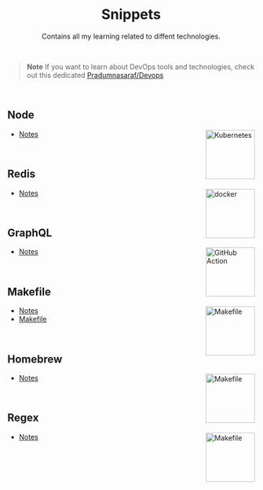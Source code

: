 <h1 align="center"> Snippets </h1>

<p align="center"> Contains all my learning related to diffent technologies. </p>

<br>

> **Note** If you want to learn about DevOps tools and technologies, check out this dedicated [Pradumnasaraf/Devops](https://github.com/Pradumnasaraf/DevOps/)

<br>

## Node

<img align="right" src="https://github.com/Pradumnasaraf/Snippets/assets/51878265/3ca93d20-3ffc-4796-94a1-314e7567fbbe" height="100" alt="Kubernetes"> 

- [Notes](Node/README.md)

<br>

## Redis

<img align="right" src="https://github.com/Pradumnasaraf/Snippets/assets/51878265/25bad6a3-3ed5-4c8c-9fd4-716600af0459 " height="100" alt="docker"> 

- [Notes](Redis/README.md)

<br>

## GraphQL

<img align="right" src="https://github.com/Pradumnasaraf/Snippets/assets/51878265/f0f727d8-1245-474b-8ab7-43051b43b8b3" height="100" alt="GitHub Action"> 

- [Notes](GraphQL/README.md)

<br>

## Makefile

<img align="right" src="https://github.com/Pradumnasaraf/Snippets/assets/51878265/36dd506c-2e11-45fa-8ee4-a009ad3ab915" height="100" alt="Makefile">

- [Notes](Makefile/README.md)
- [Makefile](Makefile/Makefile)

<br>

## Homebrew

<img align="right" src="https://github.com/Pradumnasaraf/Snippets/assets/51878265/829d093c-d95c-4e3d-9dd7-1d66f3669c4b" height="100" alt="Makefile">

- [Notes](Homebrew/README.md)

<br>


## Regex

<img align="right" src="https://github.com/user-attachments/assets/8fd2df91-9d17-4cfd-98d0-e517ebd2542c" height="100" alt="Makefile">

- [Notes](Regex/README.md)

